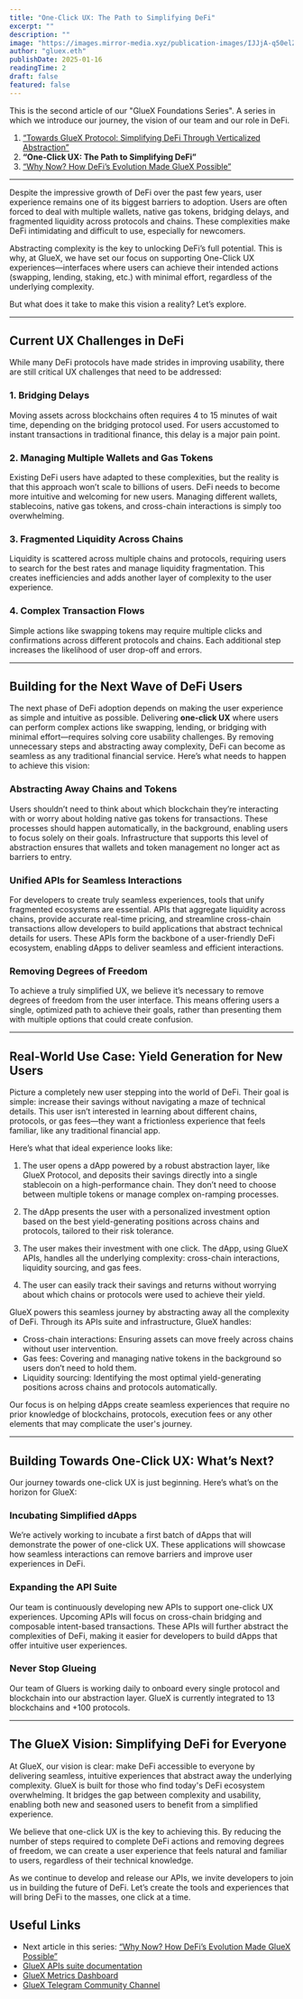 ```yaml
---
title: "One-Click UX: The Path to Simplifying DeFi"
excerpt: ""
description: ""
image: "https://images.mirror-media.xyz/publication-images/IJJjA-q50elZHxODNrFYY.png?height=1200&width=980"
author: "gluex.eth"
publishDate: 2025-01-16
readingTime: 2
draft: false
featured: false
---
```


This is the second article of our "GlueX Foundations Series". A series in which we introduce our journey, the vision of our team and our role in DeFi.

1. [“Towards GlueX Protocol: Simplifying DeFi Through Verticalized Abstraction”](https://mirror.xyz/gluex.eth/xe4oZnbCNMMC9QnkTOhXD_qqx0qOGaxRFHlo2f6dGxw)
2. **“One-Click UX: The Path to Simplifying DeFi”**
3. [“Why Now? How DeFi’s Evolution Made GlueX Possible”](https://mirror.xyz/gluex.eth/1w479dUCEVmeGE9--ZnGGup665V7h4vJWlyzQVrmuhw)

---

Despite the impressive growth of DeFi over the past few years, user experience remains one of its biggest barriers to adoption. Users are often forced to deal with multiple wallets, native gas tokens, bridging delays, and fragmented liquidity across protocols and chains. These complexities make DeFi intimidating and difficult to use, especially for newcomers.

Abstracting complexity is the key to unlocking DeFi’s full potential. This is why, at GlueX, we have set our focus on supporting One-Click UX experiences—interfaces where users can achieve their intended actions (swapping, lending, staking, etc.) with minimal effort, regardless of the underlying complexity.

But what does it take to make this vision a reality? Let’s explore.

---

## Current UX Challenges in DeFi

While many DeFi protocols have made strides in improving usability, there are still critical UX challenges that need to be addressed:

### 1. Bridging Delays

Moving assets across blockchains often requires 4 to 15 minutes of wait time, depending on the bridging protocol used. For users accustomed to instant transactions in traditional finance, this delay is a major pain point.

### 2. Managing Multiple Wallets and Gas Tokens

Existing DeFi users have adapted to these complexities, but the reality is that this approach won’t scale to billions of users. DeFi needs to become more intuitive and welcoming for new users. Managing different wallets, stablecoins, native gas tokens, and cross-chain interactions is simply too overwhelming.

### 3. Fragmented Liquidity Across Chains

Liquidity is scattered across multiple chains and protocols, requiring users to search for the best rates and manage liquidity fragmentation. This creates inefficiencies and adds another layer of complexity to the user experience.

### 4. Complex Transaction Flows

Simple actions like swapping tokens may require multiple clicks and confirmations across different protocols and chains. Each additional step increases the likelihood of user drop-off and errors.

---

## Building for the Next Wave of DeFi Users

The next phase of DeFi adoption depends on making the user experience as simple and intuitive as possible. Delivering **one-click UX** where users can perform complex actions like swapping, lending, or bridging with minimal effort—requires solving core usability challenges. By removing unnecessary steps and abstracting away complexity, DeFi can become as seamless as any traditional financial service. Here’s what needs to happen to achieve this vision:

### Abstracting Away Chains and Tokens

Users shouldn’t need to think about which blockchain they’re interacting with or worry about holding native gas tokens for transactions. These processes should happen automatically, in the background, enabling users to focus solely on their goals. Infrastructure that supports this level of abstraction ensures that wallets and token management no longer act as barriers to entry.

### Unified APIs for Seamless Interactions

For developers to create truly seamless experiences, tools that unify fragmented ecosystems are essential. APIs that aggregate liquidity across chains, provide accurate real-time pricing, and streamline cross-chain transactions allow developers to build applications that abstract technical details for users. These APIs form the backbone of a user-friendly DeFi ecosystem, enabling dApps to deliver seamless and efficient interactions.

### Removing Degrees of Freedom

To achieve a truly simplified UX, we believe it’s necessary to remove degrees of freedom from the user interface. This means offering users a single, optimized path to achieve their goals, rather than presenting them with multiple options that could create confusion.

---

## Real-World Use Case: Yield Generation for New Users

Picture a completely new user stepping into the world of DeFi. Their goal is simple: increase their savings without navigating a maze of technical details. This user isn’t interested in learning about different chains, protocols, or gas fees—they want a frictionless experience that feels familiar, like any traditional financial app.

Here’s what that ideal experience looks like:

1. The user opens a dApp powered by a robust abstraction layer, like GlueX Protocol, and deposits their savings directly into a single stablecoin on a high-performance chain. They don’t need to choose between multiple tokens or manage complex on-ramping processes.

2. The dApp presents the user with a personalized investment option based on the best yield-generating positions across chains and protocols, tailored to their risk tolerance.

3. The user makes their investment with one click. The dApp, using GlueX APIs, handles all the underlying complexity: cross-chain interactions, liquidity sourcing, and gas fees.

4. The user can easily track their savings and returns without worrying about which chains or protocols were used to achieve their yield.

GlueX powers this seamless journey by abstracting away all the complexity of DeFi. Through its APIs suite and infrastructure, GlueX handles:

- Cross-chain interactions: Ensuring assets can move freely across chains without user intervention.
- Gas fees: Covering and managing native tokens in the background so users don’t need to hold them.
- Liquidity sourcing: Identifying the most optimal yield-generating positions across chains and protocols automatically.

Our focus is on helping dApps create seamless experiences that require no prior knowledge of blockchains, protocols, execution fees or any other elements that may complicate the user's journey.

---

## Building Towards One-Click UX: What’s Next?

Our journey towards one-click UX is just beginning. Here’s what’s on the horizon for GlueX:

### Incubating Simplified dApps

We’re actively working to incubate a first batch of dApps that will demonstrate the power of one-click UX. These applications will showcase how seamless interactions can remove barriers and improve user experiences in DeFi.

### Expanding the API Suite

Our team is continuously developing new APIs to support one-click UX experiences. Upcoming APIs will focus on cross-chain bridging and composable intent-based transactions. These APIs will further abstract the complexities of DeFi, making it easier for developers to build dApps that offer intuitive user experiences.

### Never Stop Glueing

Our team of Gluers is working daily to onboard every single protocol and blockchain into our abstraction layer. GlueX is currently integrated to 13 blockchains and +100 protocols.

---

## The GlueX Vision: Simplifying DeFi for Everyone

At GlueX, our vision is clear: make DeFi accessible to everyone by delivering seamless, intuitive experiences that abstract away the underlying complexity. GlueX is built for those who find today's DeFi ecosystem overwhelming. It bridges the gap between complexity and usability, enabling both new and seasoned users to benefit from a simplified experience.

We believe that one-click UX is the key to achieving this. By reducing the number of steps required to complete DeFi actions and removing degrees of freedom, we can create a user experience that feels natural and familiar to users, regardless of their technical knowledge.

As we continue to develop and release our APIs, we invite developers to join us in building the future of DeFi. Let’s create the tools and experiences that will bring DeFi to the masses, one click at a time.

## Useful Links

- Next article in this series: [“Why Now? How DeFi’s Evolution Made GlueX Possible”](https://mirror.xyz/gluex.eth/1w479dUCEVmeGE9--ZnGGup665V7h4vJWlyzQVrmuhw)
- [GlueX APIs suite documentation](https://docs.gluex.xyz/gluex-apis/)
- [GlueX Metrics Dashboard](https://dune.com/gluex_protocol/metrics)
- [GlueX Telegram Community Channel](https://t.me/+yf_US2ACNrgyNzY0)
